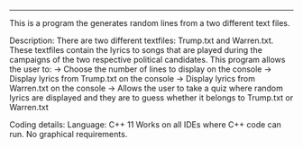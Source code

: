 *******************************************************************************
This is a program the generates random lines from a two different text files.

Description:
There are two different textfiles: Trump.txt and Warren.txt. These textfiles
contain the lyrics to songs that are played during the campaigns of the two
respective political candidates. This program allows the user to:
-> Choose the number of lines to display on the console
-> Display lyrics from Trump.txt on the console
-> Display lyrics from Warren.txt on the console
-> Allows the user to take a quiz where random lyrics are displayed and 
   they are to guess whether it belongs to Trump.txt or Warren.txt
   
Coding details:
Language: C++ 11
Works on all IDEs where C++ code can run.
No graphical requirements.
